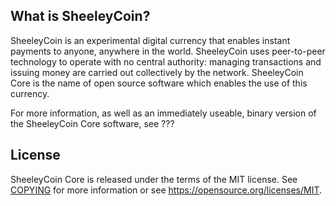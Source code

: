 What is SheeleyCoin?
----------------

SheeleyCoin is an experimental digital currency that enables instant payments to
anyone, anywhere in the world. SheeleyCoin uses peer-to-peer technology to operate
with no central authority: managing transactions and issuing money are carried
out collectively by the network. SheeleyCoin Core is the name of open source
software which enables the use of this currency.

For more information, as well as an immediately useable, binary version of
the SheeleyCoin Core software, see ???

License
-------

SheeleyCoin Core is released under the terms of the MIT license. See [COPYING](COPYING) for more
information or see https://opensource.org/licenses/MIT.
